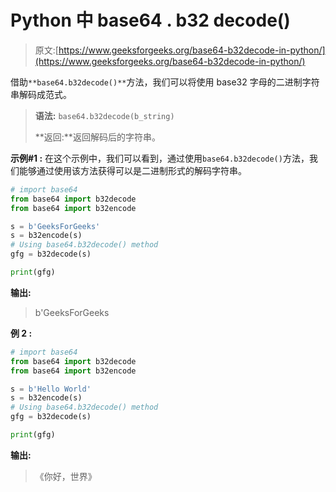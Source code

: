 # Python 中 base64 . b32 decode()

> 原文:[https://www.geeksforgeeks.org/base64-b32decode-in-python/](https://www.geeksforgeeks.org/base64-b32decode-in-python/)

借助`**base64.b32decode()**`方法，我们可以将使用 base32 字母的二进制字符串解码成范式。

> **语法:** `base64.b32decode(b_string)`
> 
> **返回:**返回解码后的字符串。

**示例#1 :**
在这个示例中，我们可以看到，通过使用`base64.b32decode()`方法，我们能够通过使用该方法获得可以是二进制形式的解码字符串。

```py
# import base64
from base64 import b32decode
from base64 import b32encode

s = b'GeeksForGeeks'
s = b32encode(s)
# Using base64.b32decode() method
gfg = b32decode(s)

print(gfg)
```

**输出:**

> b'GeeksForGeeks

**例 2 :**

```py
# import base64
from base64 import b32decode
from base64 import b32encode

s = b'Hello World'
s = b32encode(s)
# Using base64.b32decode() method
gfg = b32decode(s)

print(gfg)
```

**输出:**

> 《你好，世界》